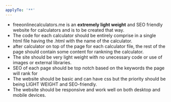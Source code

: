 ```yaml
---
applyTo: '**'
---
```

- freeonlinecalculators.me is an **extremely light weight** and SEO friendly website for calculators and is to be created that way.
- The code for each calculator should be entirely comprise in a single html file having the .html with the name of the calculator.
- after calculator on top of the page for each calculator file, the rest of the page should contain some content for rankning the calculator.
- The site should be very light weight with no unecessary code or use of images or external libraries.
- SEO of each page should be top notch based on the keywords the page will rank for 
- The website should be basic and can have css but the priority should be being LIGHT WEIGHT and SEO-friendly.
- The website should be responsive and work well on both desktop and mobile devices.